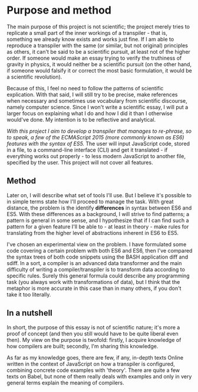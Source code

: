 # Purpose and method

The main purpose of this project is not scientific; the project merely
tries to replicate a small part of the inner workings of a transpiler - that
is, something we already know exists and works just fine. If I am able to 
reproduce a transpiler with the same (or similar, but not original) 
principles as others, it can't be said to be a scientific pursuit, at least not
of the higher order. If someone would make an essay trying to verify the
truthiness of gravity in physics, it would neither be a scientific pursuit (on the
other hand, if someone would falsify it or correct the most basic formulation, it
 would be a scientific revolution). 

Because of this, I feel no need to follow the patterns of scientific explication. With
that said, I will still try to be precise, make references when necessary and sometimes
use vocabulary from scientific discourse, namely computer science. Since I won't write
a scientific essay, I will put a larger focus on explaining what I do and how I did it
 than I otherwise would've done. My intention is to be reflective and analytical.

*With this project I aim to develop a transpiler that manages to re-phrase, so to speak,
a few of the ECMAScript 2015 (more commonly known as ES6) features with the syntax of ES5.*
The user will input JavaScript code, stored in a file, to a command-line interface (CLI)
and get it translated - if everything works out properly - to less modern JavaScript to
another file, specified by the user. This project will not cover all features.


## Method

Later on, I will describe what set of tools I'll use. But I believe it's possible to in
simple terms state how I'll proceed to manage the task. With great distance, the problem
is the identify **differences** in syntax between ES6 and ES5. With these differences as
a background, I will strive to find patterns; a pattern is general in some sense, and I
hypothesize that if I can find such a pattern for a given feature I'll be able to - at least
in theory - make rules for translating from the higher level of abstractions inherent in 
ES6 to ES5. 

I've chosen an experimental view on the problem. I have formulated some code covering 
a certain problem with both ES6 and ES6, then I've compared the syntax trees of both
code snippets using the BASH application diff and sdiff. In a sort, a compiler is an
advanced data transformer and the main difficulty of writing a compiler/transpiler is
to transform data according to specific rules. Surely this general formula could describe
any programming task (you always work with transformations of data), but I think that
the metaphor is more accurate in this case than in many others, if you don't take it
too literally.


## In a nutshell

In short, the purpose of this essay is not of scientific nature; it's more a proof of 
concept (and then you still would have to be quite liberal even then). My view on the 
purpose is twofold: firstly, I acquire knowledge of how compilers are built; secondly, I'm 
sharing this knowledge.

As far as my knowledge goes, there are few, if any, in-depth texts Online written in 
the context of JavaScript on how a transpiler is configured, combining concrete code
examples with 'theory'. There are quite a few texts on Babel, but none of them really 
deals with examples and only in very general terms explain the meaning of compilers.

